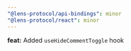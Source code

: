 ```yaml
---
"@lens-protocol/api-bindings": minor
"@lens-protocol/react": minor
---
```


**feat:** Added `useHideCommentToggle` hook

